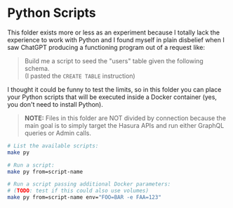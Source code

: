 # Python Scripts

This folder exists more or less as an experiment because I totally lack the experience to work with Python and I found myself in plain disbelief when I saw ChatGPT producing a functioning program out of a request like:

> Build me a script to seed the "users" table given the following schema.  
> (I pasted the `CREATE TABLE` instruction)

I thought it could be funny to test the limits, so in this folder you can place your Python scripts that will be executed inside a Docker container (yes, you don't need to install Python).

> **NOTE:** Files in this folder are NOT divided by connection because the main goal is to simply target the Hasura APIs and run either GraphQL queries or Admin calls.

```bash
# List the available scripts:
make py

# Run a script:
make py from=script-name

# Run a script passing additional Docker parameters:
# (TODO: test if this could also use volumes)
make py from=script-name env="FOO=BAR -e FAA=123"
```